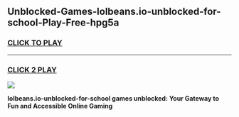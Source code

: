 
## Unblocked-Games-lolbeans.io-unblocked-for-school-Play-Free-hpg5a
<h3>
<a href="https://premium76.site?title=lolbeans.io-unblocked-for-school&ref=12A">CLICK TO PLAY</a></h3>
<hr>

<h3>
<a href="https://premium76.site?title=lolbeans.io-unblocked-for-school&ref=12A">CLICK 2 PLAY</a>
  
</h3>

<a href="https://premium76.site?title=lolbeans.io-unblocked-for-school&ref=12A"><img src="https://clearcache.store/games.png"></a>


**lolbeans.io-unblocked-for-school games unblocked: Your Gateway to Fun and Accessible Online Gaming**
